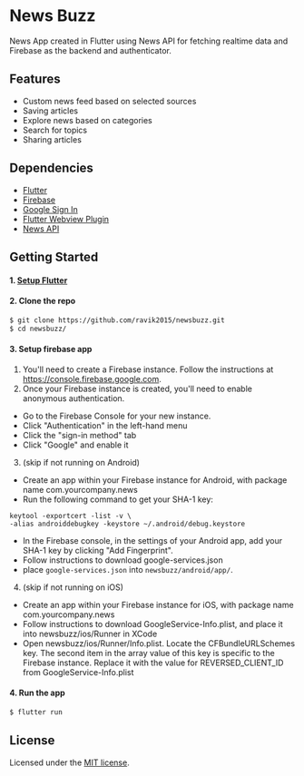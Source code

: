 # News Buzz

News App created in Flutter using News API for fetching realtime data and Firebase as the backend and authenticator.

## Features

- Custom news feed based on selected sources
- Saving articles
- Explore news based on categories
- Search for topics
- Sharing articles

## Dependencies

- [Flutter](https://flutter.io/)
- [Firebase](https://github.com/flutter/plugins/blob/master/FlutterFire.md)
- [Google Sign In](https://github.com/flutter/plugins/tree/master/packages/google_sign_in)
- [Flutter Webview Plugin](https://github.com/dart-flitter/flutter_webview_plugin)
- [News API](https://newsapi.org/)

## Getting Started

#### 1. [Setup Flutter](https://flutter.io/setup/)

#### 2. Clone the repo

```sh
$ git clone https://github.com/ravik2015/newsbuzz.git
$ cd newsbuzz/
```

#### 3. Setup firebase app

1. You'll need to create a Firebase instance. Follow the instructions at https://console.firebase.google.com.
2. Once your Firebase instance is created, you'll need to enable anonymous authentication.

- Go to the Firebase Console for your new instance.
- Click "Authentication" in the left-hand menu
- Click the "sign-in method" tab
- Click "Google" and enable it

3. (skip if not running on Android)

- Create an app within your Firebase instance for Android, with package name com.yourcompany.news
- Run the following command to get your SHA-1 key:

```
keytool -exportcert -list -v \
-alias androiddebugkey -keystore ~/.android/debug.keystore
```

- In the Firebase console, in the settings of your Android app, add your SHA-1 key by clicking "Add Fingerprint".
- Follow instructions to download google-services.json
- place `google-services.json` into `newsbuzz/android/app/`.

4. (skip if not running on iOS)

- Create an app within your Firebase instance for iOS, with package name com.yourcompany.news
- Follow instructions to download GoogleService-Info.plist, and place it into newsbuzz/ios/Runner in XCode
- Open newsbuzz/ios/Runner/Info.plist. Locate the CFBundleURLSchemes key. The second item in the array value of this key is specific to the Firebase instance. Replace it with the value for REVERSED_CLIENT_ID from GoogleService-Info.plist

#### 4. Run the app

```sh
$ flutter run
```

## License

Licensed under the [MIT license](https://opensource.org/licenses/MIT).
